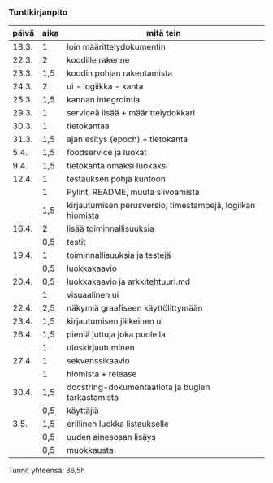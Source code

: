 ### Tuntikirjanpito

| päivä | aika | mitä tein                 |
|-------|------|---------------------------|
| 18.3. | 1    | loin määrittelydokumentin |
| 22.3. | 2    | koodille rakenne          |
| 23.3. | 1,5  | koodin pohjan rakentamista|
| 24.3. | 2    | ui - logiikka - kanta     |
| 25.3. | 1,5  | kannan integrointia       |
| 29.3. | 1    | serviceä lisää + määrittelydokkari |
| 30.3. | 1    | tietokantaa               |
| 31.3. | 1,5  | ajan esitys (epoch) + tietokanta |
| 5.4.  | 1,5  | foodservice ja luokat |
| 9.4.  |  1,5    | tietokanta omaksi luokaksi |
| 12.4. | 1 | testauksen pohja kuntoon |
| | 1 | Pylint, README, muuta siivoamista |
| | 1,5 | kirjautumisen perusversio, timestampejä, logiikan hiomista |
| 16.4. | 2 | lisää toiminnallisuuksia |
| | 0,5 | testit |
| 19.4. | 1 | toiminnallisuuksia ja testejä |
|| 0,5 | luokkakaavio |
| 20.4. | 0,5 | luokkakaavio ja arkkitehtuuri.md |
| | 1 | visuaalinen ui |
| 22.4. | 2,5 | näkymiä graafiseen käyttölittymään |
| 23.4. | 1,5 | kirjautumisen jälkeinen ui |
| 26.4. | 1,5 | pieniä juttuja joka puolella |
|| 1 | uloskirjautuminen |
| 27.4. | 1 | sekvenssikaavio |
| | 1 | hiomista + release |
| 30.4. | 1,5 | docstring-dokumentaatiota ja bugien tarkastamista |
| | 0,5 | käyttäjiä |
| 3.5. | 1,5 | erillinen luokka listaukselle |
| | 0,5 | uuden ainesosan lisäys |
| | 0,5 | muokkausta |

Tunnit yhteensä: 36,5h